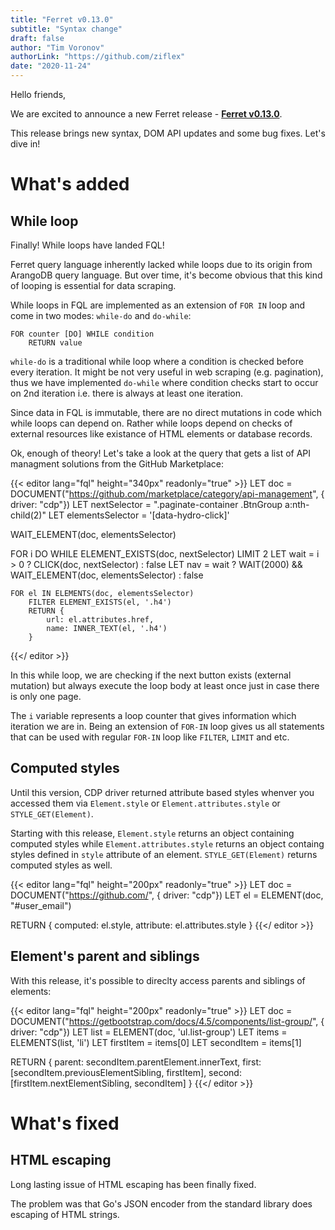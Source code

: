 ```yaml
---
title: "Ferret v0.13.0"
subtitle: "Syntax change"
draft: false
author: "Tim Voronov"
authorLink: "https://github.com/ziflex"
date: "2020-11-24"
---
```


Hello friends,

We are excited to announce a new Ferret release - **[Ferret v0.13.0](https://github.com/MontFerret/ferret/releases/tag/v0.13.0)**.  

This release brings new syntax, DOM API updates and some bug fixes. Let's dive in!

# What's added

## While loop
Finally! While loops have landed FQL!    

Ferret query language inherently lacked while loops due to its origin from ArangoDB query language. But over time, it's become obvious that this kind of looping is essential for data scraping.

While loops in FQL are implemented as an extension of ``FOR IN`` loop and come in two modes: ``while-do`` and ``do-while``:

```
FOR counter [DO] WHILE condition
    RETURN value
```

``while-do`` is a traditional while loop where a condition is checked before every iteration. It might be not very useful in web scraping (e.g. pagination), thus we have implemented ``do-while`` where condition checks start to occur on 2nd iteration i.e. there is always at least one iteration.

Since data in FQL is immutable, there are no direct mutations in code which while loops can depend on. Rather while loops depend on checks of external resources like existance of HTML elements or database records.

Ok, enough of theory! Let's take a look at the query that gets a list of API managment solutions from the GitHub Marketplace:

{{< editor lang="fql" height="340px" readonly="true" >}}
LET doc = DOCUMENT("https://github.com/marketplace/category/api-management", { driver: "cdp"})
LET nextSelector = ".paginate-container .BtnGroup a:nth-child(2)"
LET elementsSelector = '[data-hydro-click]'

WAIT_ELEMENT(doc, elementsSelector)

FOR i DO WHILE ELEMENT_EXISTS(doc, nextSelector)
    LIMIT 2
	LET wait = i > 0 ? CLICK(doc, nextSelector) : false
	LET nav = wait ? WAIT(2000) && WAIT_ELEMENT(doc, elementsSelector) : false

	FOR el IN ELEMENTS(doc, elementsSelector)
        FILTER ELEMENT_EXISTS(el, '.h4')
		RETURN {
            url: el.attributes.href,
            name: INNER_TEXT(el, '.h4')
        }
{{</ editor >}}

In this while loop, we are checking if the next button exists (external mutation) but always execute the loop body at least once just in case there is only one page.

The ``i`` variable represents a loop counter that gives information which iteration we are in.
Being an extension of ``FOR-IN`` loop gives us all statements that can be used with regular ``FOR-IN`` loop like ``FILTER``, ``LIMIT`` and etc.

## Computed styles

Until this version, CDP driver returned attribute based styles whenver you accessed them via ``Element.style`` or ``Element.attributes.style`` or ``STYLE_GET(Element)``.

Starting with this release, ``Element.style`` returns an object containing computed styles while ``Element.attributes.style`` returns an object containg styles defined in ``style`` attribute of an element. ``STYLE_GET(Element)`` returns computed styles as well.

{{< editor lang="fql" height="200px" readonly="true" >}}
LET doc = DOCUMENT("https://github.com/", { driver: "cdp"})
LET el = ELEMENT(doc, "#user_email")

RETURN {
    computed: el.style,
    attribute: el.attributes.style
}
{{</ editor >}}

## Element's parent and siblings

With this release, it's possible to direclty access parents and siblings of elements:

{{< editor lang="fql" height="200px" readonly="true" >}}
LET doc = DOCUMENT("https://getbootstrap.com/docs/4.5/components/list-group/", { driver: "cdp"})
LET list = ELEMENT(doc, 'ul.list-group')
LET items = ELEMENTS(list, 'li')
LET firstItem = items[0]
LET secondItem = items[1]

RETURN {
    parent: secondItem.parentElement.innerText,
    first: [secondItem.previousElementSibling, firstItem],
    second: [firstItem.nextElementSibling, secondItem]
}
{{</ editor >}}

# What's fixed
## HTML escaping

Long lasting issue of HTML escaping has been finally fixed. 

The problem was that Go's JSON encoder from the standard library does escaping of HTML strings.